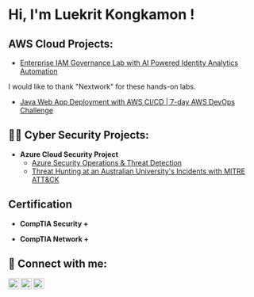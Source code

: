 <h1>Hi, I'm Luekrit Kongkamon ! 

<h2> AWS Cloud Projects:</h2>

 - [Enterprise IAM Governance Lab with AI Powered Identity Analytics Automation](https://github.com/Luekrit/Enterprise-IAM-Governance-Lab-with-AI-Powered-Identity-Analytics-Automation)

I would like to thank "Nextwork" for these hands-on labs.

 - [Java Web App Deployment with AWS CI/CD | 7-day AWS DevOps Challenge](https://github.com/Luekrit/web-project-nextwork-)

<h2>👨‍💻 Cyber Security Projects:</h2>

- <b>Azure Cloud Security Project</b>
  - [Azure Security Operations & Threat Detection](https://github.com/Luekrit/Azure-Security-Operations-Threat-Detection/tree/main)
  - [Threat Hunting at an Australian University's Incidents with MITRE ATT&CK](https://github.com/Luekrit/Threat-Hunting-at-Australian-University-s-Incidents) 
<h2> Certification </h2>

- <b>CompTIA Security +</b>

- <b>CompTIA Network +</b>

<h2> 🤳 Connect with me:</h2>

[<img align="left" alt="JoshMadakor | YouTube" width="22px" src="https://cdn.jsdelivr.net/npm/simple-icons@v3/icons/youtube.svg" />][youtube]
[<img align="left" alt="JoshMadakor | LinkedIn" width="22px" src="https://cdn.jsdelivr.net/npm/simple-icons@v3/icons/linkedin.svg" />][linkedin]
[<img align="left" alt="JoshMadakor | Instagram" width="22px" src="https://cdn.jsdelivr.net/npm/simple-icons@v3/icons/instagram.svg" />][instagram]


[youtube]: https://www.youtube.com/
[instagram]: https://www.instagram.com/
[linkedin]: https://www.linkedin.com/in/luekrit-kongkamon/
<!--
**joshmadakor1/joshmadakor1** is a ✨ _special_ ✨ repository because its `README.md` (this file) appears on your GitHub profile.

Here are some ideas to get you started:

- 🔭 I’m currently working on ...
- 🌱 I’m currently learning ...
- 👯 I’m looking to collaborate on ...
- 🤔 I’m looking for help with ...
- 💬 Ask me about ...
- 📫 How to reach me: ...
- 😄 Pronouns: ...
- ⚡ Fun fact: ...
-->
